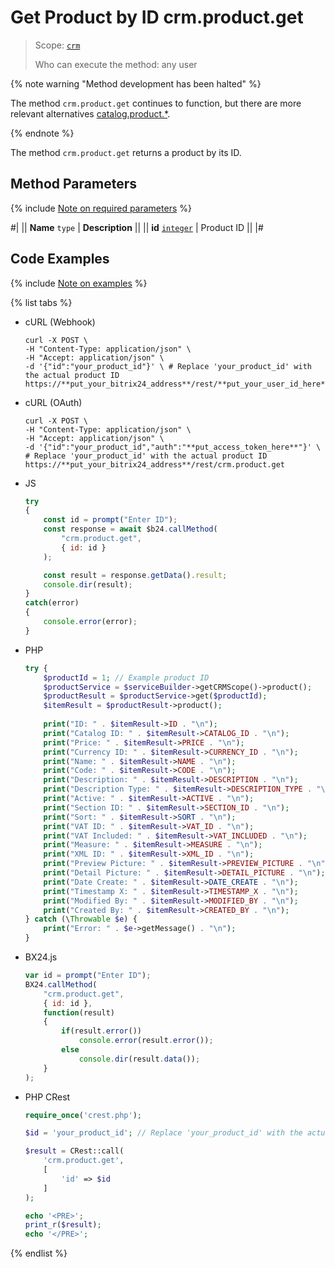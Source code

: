 # Get Product by ID crm.product.get

> Scope: [`crm`](../../../scopes/permissions.md)
>
> Who can execute the method: any user

{% note warning "Method development has been halted" %}

The method `crm.product.get` continues to function, but there are more relevant alternatives [catalog.product.*](../../../catalog/product/index.md).

{% endnote %}

The method `crm.product.get` returns a product by its ID.

## Method Parameters

{% include [Note on required parameters](../../../../_includes/required.md) %}

#|
|| **Name**
`type` | **Description** ||
|| **id**
[`integer`](../../../data-types.md) | Product ID ||
|#

## Code Examples

{% include [Note on examples](../../../../_includes/examples.md) %}

{% list tabs %}

- cURL (Webhook)

    ```http
    curl -X POST \
    -H "Content-Type: application/json" \
    -H "Accept: application/json" \
    -d '{"id":"your_product_id"}' \ # Replace 'your_product_id' with the actual product ID
    https://**put_your_bitrix24_address**/rest/**put_your_user_id_here**/**put_your_webhook_here**/crm.product.get
    ```

- cURL (OAuth)

    ```http
    curl -X POST \
    -H "Content-Type: application/json" \
    -H "Accept: application/json" \
    -d '{"id":"your_product_id","auth":"**put_access_token_here**"}' \ # Replace 'your_product_id' with the actual product ID
    https://**put_your_bitrix24_address**/rest/crm.product.get
    ```

- JS

    ```js
    try
    {
    	const id = prompt("Enter ID");
    	const response = await $b24.callMethod(
    		"crm.product.get",
    		{ id: id }
    	);
    
    	const result = response.getData().result;
    	console.dir(result);
    }
    catch(error)
    {
    	console.error(error);
    }
    ```

- PHP

    ```php        
    try {
        $productId = 1; // Example product ID
        $productService = $serviceBuilder->getCRMScope()->product();
        $productResult = $productService->get($productId);
        $itemResult = $productResult->product();
        
        print("ID: " . $itemResult->ID . "\n");
        print("Catalog ID: " . $itemResult->CATALOG_ID . "\n");
        print("Price: " . $itemResult->PRICE . "\n");
        print("Currency ID: " . $itemResult->CURRENCY_ID . "\n");
        print("Name: " . $itemResult->NAME . "\n");
        print("Code: " . $itemResult->CODE . "\n");
        print("Description: " . $itemResult->DESCRIPTION . "\n");
        print("Description Type: " . $itemResult->DESCRIPTION_TYPE . "\n");
        print("Active: " . $itemResult->ACTIVE . "\n");
        print("Section ID: " . $itemResult->SECTION_ID . "\n");
        print("Sort: " . $itemResult->SORT . "\n");
        print("VAT ID: " . $itemResult->VAT_ID . "\n");
        print("VAT Included: " . $itemResult->VAT_INCLUDED . "\n");
        print("Measure: " . $itemResult->MEASURE . "\n");
        print("XML ID: " . $itemResult->XML_ID . "\n");
        print("Preview Picture: " . $itemResult->PREVIEW_PICTURE . "\n");
        print("Detail Picture: " . $itemResult->DETAIL_PICTURE . "\n");
        print("Date Create: " . $itemResult->DATE_CREATE . "\n");
        print("Timestamp X: " . $itemResult->TIMESTAMP_X . "\n");
        print("Modified By: " . $itemResult->MODIFIED_BY . "\n");
        print("Created By: " . $itemResult->CREATED_BY . "\n");
    } catch (\Throwable $e) {
        print("Error: " . $e->getMessage() . "\n");
    }
    ```

- BX24.js

    ```js
    var id = prompt("Enter ID");
    BX24.callMethod(
        "crm.product.get",
        { id: id },
        function(result)
        {
            if(result.error())
                console.error(result.error());
            else
                console.dir(result.data());
        }
    );
    ```

- PHP CRest

    ```php
    require_once('crest.php');

    $id = 'your_product_id'; // Replace 'your_product_id' with the actual product ID

    $result = CRest::call(
        'crm.product.get',
        [
            'id' => $id
        ]
    );

    echo '<PRE>';
    print_r($result);
    echo '</PRE>';
    ```

{% endlist %}